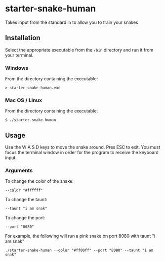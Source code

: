# starter-snake-human
Takes input from the standard in to allow you to train your snakes

## Installation
Select the appropriate executable from the `/bin` directory and run it from your terminal.

### Windows
From the directory containing the executable:
```
> starter-snake-human.exe
```

### Mac OS / Linux
From the directory containing the executable:
```
$ ./starter-snake-human
```

## Usage
Use the W A S D keys to move the snake around. Pres ESC to exit. You must focus the terminal window in order for the program to receive the keyboard input.

### Arguments
To change the color of the snake:
```
--color "#ffffff"
```

To change the taunt:
```
--taunt "i am snak"
```

To change the port:
```
--port "8080"
```

For example, the following will run a pink snake on port 8080 with taunt "i am snak"
```
./starter-snake-human --color "#ff00ff" --port "8080" --taunt "i am snak"
```
